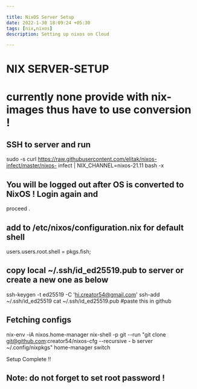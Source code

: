 ```yaml
---

title: NixOS Server Setup
date: 2022-1-30 18:09:24 +05:30
tags: [nix,nixos]
description: Setting up nixos on Cloud

---
```


# NIX SERVER-SETUP
# currently none provide with nix-images thus have to use conversion !

## SSH to server and run

sudo -s
curl https://raw.githubusercontent.com/elitak/nixos-infect/master/nixos-
infect | NIX_CHANNEL=nixos-21.11 bash -x

## You will be logged out after OS is converted to NixOS ! Login again and
proceed .

## add to /etc/nixos/configuration.nix for default shell

users.users.root.shell = pkgs.fish;

## copy local ~/.ssh/id_ed25519.pub to server or create a new one as below

ssh-keygen -t ed25519 -C 'hi.creator54@gmail.com'
ssh-add ~/.ssh/id_ed25519
cat ~/.ssh/id_ed25519.pub #paste this in github

## Fetching configs

nix-env -iA nixos.home-manager
nix-shell -p git --run "git clone git@github.com:creator54/nixos-cfg --recursive -
b server ~/.config/nixpkgs"
home-manager switch

Setup Complete !!

## Note:  do not forget to set root password !

